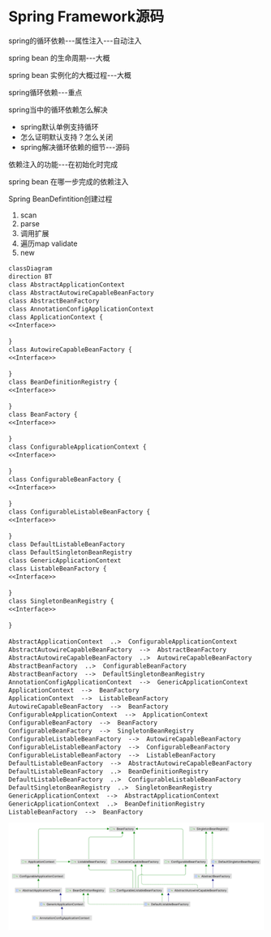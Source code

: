 # Spring Framework源码

spring的循环依赖---属性注入---自动注入

spring bean 的生命周期---大概

spring bean 实例化的大概过程---大概

spring循环依赖---重点



spring当中的循环依赖怎么解决

- spring默认单例支持循环
- 怎么证明默认支持？怎么关闭
- spring解决循环依赖的细节---源码



依赖注入的功能---在初始化时完成

spring bean 在哪一步完成的依赖注入



Spring BeanDefintition创建过程

1. scan
2. parse
3. 调用扩展
4. 遍历map validate
5. new

```mermaid
classDiagram
direction BT
class AbstractApplicationContext
class AbstractAutowireCapableBeanFactory
class AbstractBeanFactory
class AnnotationConfigApplicationContext
class ApplicationContext {
<<Interface>>

}
class AutowireCapableBeanFactory {
<<Interface>>

}
class BeanDefinitionRegistry {
<<Interface>>

}
class BeanFactory {
<<Interface>>

}
class ConfigurableApplicationContext {
<<Interface>>

}
class ConfigurableBeanFactory {
<<Interface>>

}
class ConfigurableListableBeanFactory {
<<Interface>>

}
class DefaultListableBeanFactory
class DefaultSingletonBeanRegistry
class GenericApplicationContext
class ListableBeanFactory {
<<Interface>>

}
class SingletonBeanRegistry {
<<Interface>>

}

AbstractApplicationContext  ..>  ConfigurableApplicationContext 
AbstractAutowireCapableBeanFactory  -->  AbstractBeanFactory 
AbstractAutowireCapableBeanFactory  ..>  AutowireCapableBeanFactory 
AbstractBeanFactory  ..>  ConfigurableBeanFactory 
AbstractBeanFactory  -->  DefaultSingletonBeanRegistry 
AnnotationConfigApplicationContext  -->  GenericApplicationContext 
ApplicationContext  -->  BeanFactory 
ApplicationContext  -->  ListableBeanFactory 
AutowireCapableBeanFactory  -->  BeanFactory 
ConfigurableApplicationContext  -->  ApplicationContext 
ConfigurableBeanFactory  -->  BeanFactory 
ConfigurableBeanFactory  -->  SingletonBeanRegistry 
ConfigurableListableBeanFactory  -->  AutowireCapableBeanFactory 
ConfigurableListableBeanFactory  -->  ConfigurableBeanFactory 
ConfigurableListableBeanFactory  -->  ListableBeanFactory 
DefaultListableBeanFactory  -->  AbstractAutowireCapableBeanFactory 
DefaultListableBeanFactory  ..>  BeanDefinitionRegistry 
DefaultListableBeanFactory  ..>  ConfigurableListableBeanFactory 
DefaultSingletonBeanRegistry  ..>  SingletonBeanRegistry 
GenericApplicationContext  -->  AbstractApplicationContext 
GenericApplicationContext  ..>  BeanDefinitionRegistry 
ListableBeanFactory  -->  BeanFactory 

```

![image-20230823181102672](https://raw.githubusercontent.com/ying010/pic-repo/master/img/2023/08/23/20230823181104.png)

